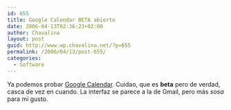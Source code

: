 ```yaml
---
id: 655
title: Google Calendar BETA abierto
date: 2006-04-13T02:36:23+02:00
author: Chavalina
layout: post
guid: http://www.wp.chavalina.net/?p=655
permalink: /2006/04/13/post-655/
categories:
  - Software
---
```

Ya podemos probar <a href="http://www.google.com/calendar/" target="_blank">Google Calendar</a>. Cuidao, que es **beta** pero de verdad, casca de vez en cuando. La interfaz se parece a la de Gmail, pero m&aacute;s _sosa_ para mi gusto.